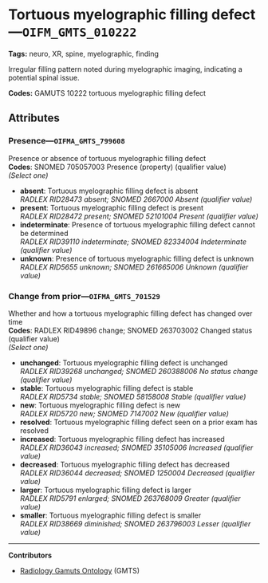 # Tortuous myelographic filling defect—`OIFM_GMTS_010222`

**Tags:** neuro, XR, spine, myelographic, finding

Irregular filling pattern noted during myelographic imaging, indicating a potential spinal issue.

**Codes:** GAMUTS 10222 tortuous myelographic filling defect

## Attributes

### Presence—`OIFMA_GMTS_799608`

Presence or absence of tortuous myelographic filling defect  
**Codes**: SNOMED 705057003 Presence (property) (qualifier value)  
*(Select one)*

- **absent**: Tortuous myelographic filling defect is absent  
_RADLEX RID28473 absent; SNOMED 2667000 Absent (qualifier value)_
- **present**: Tortuous myelographic filling defect is present  
_RADLEX RID28472 present; SNOMED 52101004 Present (qualifier value)_
- **indeterminate**: Presence of tortuous myelographic filling defect cannot be determined  
_RADLEX RID39110 indeterminate; SNOMED 82334004 Indeterminate (qualifier value)_
- **unknown**: Presence of tortuous myelographic filling defect is unknown  
_RADLEX RID5655 unknown; SNOMED 261665006 Unknown (qualifier value)_

### Change from prior—`OIFMA_GMTS_701529`

Whether and how a tortuous myelographic filling defect has changed over time  
**Codes**: RADLEX RID49896 change; SNOMED 263703002 Changed status (qualifier value)  
*(Select one)*

- **unchanged**: Tortuous myelographic filling defect is unchanged  
_RADLEX RID39268 unchanged; SNOMED 260388006 No status change (qualifier value)_
- **stable**: Tortuous myelographic filling defect is stable  
_RADLEX RID5734 stable; SNOMED 58158008 Stable (qualifier value)_
- **new**: Tortuous myelographic filling defect is new  
_RADLEX RID5720 new; SNOMED 7147002 New (qualifier value)_
- **resolved**: Tortuous myelographic filling defect seen on a prior exam has resolved  
- **increased**: Tortuous myelographic filling defect has increased  
_RADLEX RID36043 increased; SNOMED 35105006 Increased (qualifier value)_
- **decreased**: Tortuous myelographic filling defect has decreased  
_RADLEX RID36044 decreased; SNOMED 1250004 Decreased (qualifier value)_
- **larger**: Tortuous myelographic filling defect is larger  
_RADLEX RID5791 enlarged; SNOMED 263768009 Greater (qualifier value)_
- **smaller**: Tortuous myelographic filling defect is smaller  
_RADLEX RID38669 diminished; SNOMED 263796003 Lesser (qualifier value)_

---

**Contributors**

- [Radiology Gamuts Ontology](https://gamuts.net/) (GMTS)